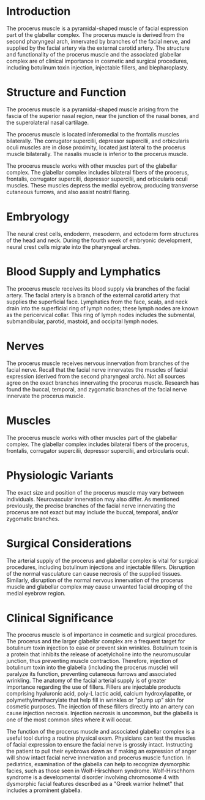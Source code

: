 # Introduction

The procerus muscle is a pyramidal-shaped muscle of facial expression part of the glabellar complex. The procerus muscle is derived from the second pharyngeal arch, innervated by branches of the facial nerve, and supplied by the facial artery via the external carotid artery. The structure and functionality of the procerus muscle and the associated glabellar complex are of clinical importance in cosmetic and surgical procedures, including botulinum toxin injection, injectable fillers, and blepharoplasty.

# Structure and Function

The procerus muscle is a pyramidal-shaped muscle arising from the fascia of the superior nasal region, near the junction of the nasal bones, and the superolateral nasal cartilage.

The procerus muscle is located inferomedial to the frontalis muscles bilaterally. The corrugator supercilii, depressor supercilii, and orbicularis oculi muscles are in close proximity, located just lateral to the procerus muscle bilaterally. The nasalis muscle is inferior to the procerus muscle.

The procerus muscle works with other muscles part of the glabellar complex. The glabellar complex includes bilateral fibers of the procerus, frontalis, corrugator supercilii, depressor supercilii, and orbicularis oculi muscles. These muscles depress the medial eyebrow, producing transverse cutaneous furrows, and also assist nostril flaring.

# Embryology

The neural crest cells, endoderm, mesoderm, and ectoderm form structures of the head and neck. During the fourth week of embryonic development, neural crest cells migrate into the pharyngeal arches.

# Blood Supply and Lymphatics

The procerus muscle receives its blood supply via branches of the facial artery. The facial artery is a branch of the external carotid artery that supplies the superficial face. Lymphatics from the face, scalp, and neck drain into the superficial ring of lymph nodes; these lymph nodes are known as the pericervical collar. This ring of lymph nodes includes the submental, submandibular, parotid, mastoid, and occipital lymph nodes.

# Nerves

The procerus muscle receives nervous innervation from branches of the facial nerve. Recall that the facial nerve innervates the muscles of facial expression (derived from the second pharyngeal arch). Not all sources agree on the exact branches innervating the procerus muscle. Research has found the buccal, temporal, and zygomatic branches of the facial nerve innervate the procerus muscle.

# Muscles

The procerus muscle works with other muscles part of the glabellar complex. The glabellar complex includes bilateral fibers of the procerus, frontalis, corrugator supercilii, depressor supercilii, and orbicularis oculi.

# Physiologic Variants

The exact size and position of the procerus muscle may vary between individuals. Neurovascular innervation may also differ. As mentioned previously, the precise branches of the facial nerve innervating the procerus are not exact but may include the buccal, temporal, and/or zygomatic branches.

# Surgical Considerations

The arterial supply of the procerus and glabellar complex is vital for surgical procedures, including botulinum injections and injectable fillers. Disruption of the normal vasculature can cause necrosis of the supplied tissues. Similarly, disruption of the normal nervous innervation of the procerus muscle and glabellar complex may cause unwanted facial drooping of the medial eyebrow region.

# Clinical Significance

The procerus muscle is of importance in cosmetic and surgical procedures. The procerus and the larger glabellar complex are a frequent target for botulinum toxin injection to ease or prevent skin wrinkles. Botulinum toxin is a protein that inhibits the release of acetylcholine into the neuromuscular junction, thus preventing muscle contraction. Therefore, injection of botulinum toxin into the glabella (including the procerus muscle) will paralyze its function, preventing cutaneous furrows and associated wrinkling. The anatomy of the facial arterial supply is of greater importance regarding the use of fillers. Fillers are injectable products comprising hyaluronic acid, poly-L lactic acid, calcium hydroxylapatite, or polymethylmethacrylate that help fill in wrinkles or "plump up" skin for cosmetic purposes. The injection of these fillers directly into an artery can cause injection necrosis. Injection necrosis is uncommon, but the glabella is one of the most common sites where it will occur.

The function of the procerus muscle and associated glabellar complex is a useful tool during a routine physical exam. Physicians can test the muscles of facial expression to ensure the facial nerve is grossly intact. Instructing the patient to pull their eyebrows down as if making an expression of anger will show intact facial nerve innervation and procerus muscle function. In pediatrics, examination of the glabella can help to recognize dysmorphic facies, such as those seen in Wolf-Hirschhorn syndrome. Wolf-Hirschhorn syndrome is a developmental disorder involving chromosome 4 with dysmorphic facial features described as a "Greek warrior helmet" that includes a prominent glabella.